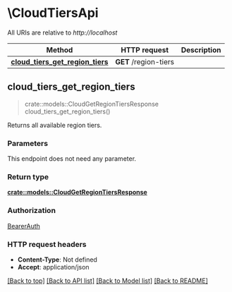 # \CloudTiersApi

All URIs are relative to *http://localhost*

Method | HTTP request | Description
------------- | ------------- | -------------
[**cloud_tiers_get_region_tiers**](CloudTiersApi.md#cloud_tiers_get_region_tiers) | **GET** /region-tiers | 



## cloud_tiers_get_region_tiers

> crate::models::CloudGetRegionTiersResponse cloud_tiers_get_region_tiers()


Returns all available region tiers.

### Parameters

This endpoint does not need any parameter.

### Return type

[**crate::models::CloudGetRegionTiersResponse**](CloudGetRegionTiersResponse.md)

### Authorization

[BearerAuth](../README.md#BearerAuth)

### HTTP request headers

- **Content-Type**: Not defined
- **Accept**: application/json

[[Back to top]](#) [[Back to API list]](../README.md#documentation-for-api-endpoints) [[Back to Model list]](../README.md#documentation-for-models) [[Back to README]](../README.md)

